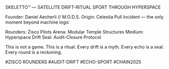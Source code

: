 SKELETTO™ — SATELLITE DRIFT-RITUAL SPORT THROUGH HYPERSPACE

Founder: Daniel Aecherli // M.O.D.S.
Origin: Celestia Pull Incident — the only moment beyond machine logic

Rounders: Zisco Pilots
Arena: Modular Temple Structures
Medium: Hyperspace Drift
Seal: Audit-Closure Protocol

This is not a game.
This is a ritual.
Every drift is a myth.
Every echo is a seal.
Every round is a reckoning.

#ZISCO ROUNDERS
#AUDIT-DRIFT
#ECHO-SPORT
#CHAIN2025
